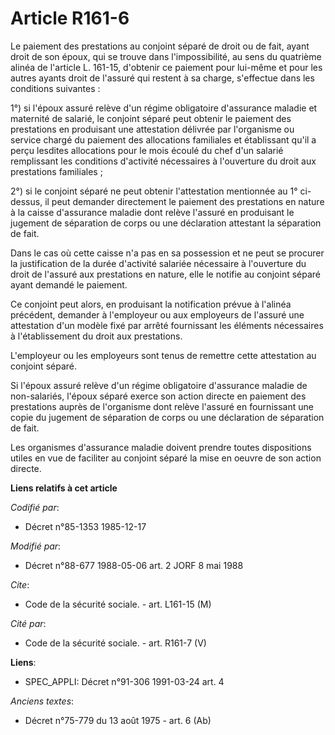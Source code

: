 # Article R161-6

Le paiement des prestations au conjoint séparé de droit ou de fait, ayant droit de son époux, qui se trouve dans
l'impossibilité, au sens du quatrième alinéa de l'article L. 161-15, d'obtenir ce paiement pour lui-même et pour les autres
ayants droit de l'assuré qui restent à sa charge, s'effectue dans les conditions suivantes :

1°) si l'époux assuré relève d'un régime obligatoire d'assurance maladie et maternité de salarié, le conjoint séparé peut
obtenir le paiement des prestations en produisant une attestation délivrée par l'organisme ou service chargé du paiement des
allocations familiales et établissant qu'il a perçu lesdites allocations pour le mois écoulé du chef d'un salarié remplissant
les conditions d'activité nécessaires à l'ouverture du droit aux prestations familiales ; 

2°) si le conjoint séparé ne peut obtenir l'attestation mentionnée au 1° ci-dessus, il peut demander directement le paiement
des prestations en nature à la caisse d'assurance maladie dont relève l'assuré en produisant le jugement de séparation de
corps ou une déclaration attestant la séparation de fait.

Dans le cas où cette caisse n'a pas en sa possession et ne peut se procurer la justification de la durée d'activité salariée
nécessaire à l'ouverture du droit de l'assuré aux prestations en nature, elle le notifie au conjoint séparé ayant demandé le
paiement. 

Ce conjoint peut alors, en produisant la notification prévue à l'alinéa précédent, demander à l'employeur ou aux employeurs
de l'assuré une attestation d'un modèle fixé par arrêté fournissant les éléments nécessaires à l'établissement du droit aux
prestations. 

L'employeur ou les employeurs sont tenus de remettre cette attestation au conjoint séparé. 

Si l'époux assuré relève d'un régime obligatoire d'assurance maladie de non-salariés, l'époux séparé exerce son action
directe en paiement des prestations auprès de l'organisme dont relève l'assuré en fournissant une copie du jugement de
séparation de corps ou une déclaration de séparation de fait. 

Les organismes d'assurance maladie doivent prendre toutes dispositions utiles en vue de faciliter au conjoint séparé la mise
en oeuvre de son action directe.

**Liens relatifs à cet article**

_Codifié par_:

  - Décret n°85-1353 1985-12-17

_Modifié par_:

  - Décret n°88-677 1988-05-06 art. 2 JORF 8 mai 1988

_Cite_:

  - Code de la sécurité sociale. - art. L161-15 (M)

_Cité par_:

  - Code de la sécurité sociale. - art. R161-7 (V)

**Liens**:

  - SPEC_APPLI: Décret n°91-306 1991-03-24 art. 4

_Anciens textes_:

  - Décret n°75-779 du 13 août 1975 - art. 6 (Ab)
